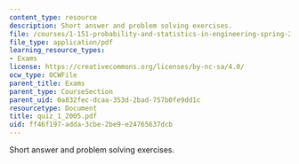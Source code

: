 ```yaml
---
content_type: resource
description: Short answer and problem solving exercises.
file: /courses/1-151-probability-and-statistics-in-engineering-spring-2005/ff46f197adda3cbe2be9e24765637dcb_quiz_1_2005.pdf
file_type: application/pdf
learning_resource_types:
- Exams
license: https://creativecommons.org/licenses/by-nc-sa/4.0/
ocw_type: OCWFile
parent_title: Exams
parent_type: CourseSection
parent_uid: 0a832fec-dcaa-353d-2bad-757b0fe9dd1c
resourcetype: Document
title: quiz_1_2005.pdf
uid: ff46f197-adda-3cbe-2be9-e24765637dcb
---
```

Short answer and problem solving exercises.